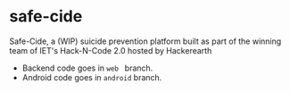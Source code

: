 # safe-cide
Safe-Cide, a (WIP) suicide prevention platform built as part of the winning team of IET's Hack-N-Code 2.0 hosted by Hackerearth

* Backend code goes in `web	` branch.
* Android code goes in `android` branch.
